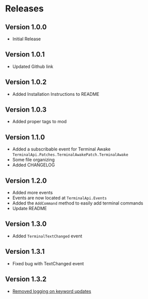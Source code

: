 # Releases

## Version 1.0.0

- Initial Release

## Version 1.0.1

- Updated Github link

## Version 1.0.2

- Added Installation Instructions to README

## Version 1.0.3

- Added proper tags to mod

## Version 1.1.0

- Added a subscribable event for Terminal Awake
`TerminalApi.Patches.TerminalAwakePatch.TerminalAwake`
- Some file organizing 
- Added CHANGELOG

## Version 1.2.0

- Added more events
- Events are now located at `TerminalApi.Events`
- Added the `AddCommand` method to easily add terminal commands
- Update README

## Version 1.3.0

- Added `TerminalTextChanged` event

## Version 1.3.1

- Fixed bug with TextChanged event

## Version 1.3.2

- [Removed logging on keyword updates](https://github.com/NotAtomicBomb/TerminalApi/pull/5)